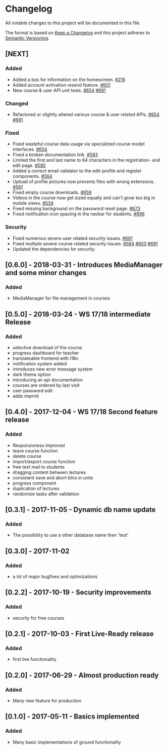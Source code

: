 # Changelog
All notable changes to this project will be documented in this file.

The format is based on [Keep a Changelog](http://keepachangelog.com/en/1.0.0/)
and this project adheres to [Semantic Versioning](http://semver.org/spec/v2.0.0.html).

## [NEXT] 
### Added
- Added a box for information on the homescreen. [#216](https://github.com/h-da/geli/issues/216)
- Added account activation resend feature. [#601](https://github.com/h-da/geli/issues/601)
- New course & user API unit tests. [#654](https://github.com/h-da/geli/issues/654) [#691](https://github.com/h-da/geli/issues/691)

### Changed
- Refactored or slightly altered various course & user related APIs. [#654](https://github.com/h-da/geli/issues/654) [#691](https://github.com/h-da/geli/issues/691)

### Fixed
- Fixed wasteful course data usage via specialized course model interfaces. [#654](https://github.com/h-da/geli/issues/654)
- Fixed a broken documentation link. [#583](https://github.com/h-da/geli/issues/583)
- Limited the first and last name to 64 characters in the registration- and edit page. [#585](https://github.com/h-da/geli/issues/585)
- Added a correct email validator to the edit-profile and register components. [#564](https://github.com/h-da/geli/issues/564)
- Upload of profile pictures now prevents files with wrong extensions. [#581](https://github.com/h-da/geli/issues/581)
- Fixed empty course downloads. [#659](https://github.com/h-da/geli/issues/659)
- Videos in the course now get sized equally and can't grow too big in mobile views. [#534](https://github.com/h-da/geli/issues/534)
- Fixed missing background on the password reset page. [#673](https://github.com/h-da/geli/issues/673)
- Fixed notification icon spacing in the navbar for students. [#696](https://github.com/h-da/geli/issues/696)

### Security
- Fixed numerous severe user related security issues. [#691](https://github.com/h-da/geli/issues/691)
- Fixed multiple severe course related security issues. [#594](https://github.com/h-da/geli/issues/594) [#653](https://github.com/h-da/geli/issues/653) [#691](https://github.com/h-da/geli/issues/691)
- Updated the dependencies for security.


## [0.6.0] - 2018-03-31 - Introduces MediaManager and some minor changes
### Added
- MediaManager for file management in courses


## [0.5.0] - 2018-03-24 - WS 17/18 intermediate Release
### Added
- selective download of the course
- progress dashboard for teacher
- translateable frontend with i18n
- notification system added
- introduces new error message system
- dark theme option
- introducing an api documentation
- courses are ordered by last visit
- user password edit
- adds imprint


## [0.4.0] - 2017-12-04 - WS 17/18 Second feature release
### Added
- Responsivness improved
- leave course function
- delete course
- import/export course function
- free text mail to students
- dragging content between lectures
- consistent save and abort btns in units
- progress component
- duplication of lectures
- randomize tasks after validation


## [0.3.1] - 2017-11-05 - Dynamic db name update
### Added
- The possibility to use a other database name then 'test'


## [0.3.0] - 2017-11-02
### Added
- a lot of major bugfixes and optimizations


## [0.2.2] - 2017-10-19 - Security improvements
### Added 
- security for free courses


## [0.2.1] - 2017-10-03 - First Live-Ready release
### Added
- first live functionality


## [0.2.0] - 2017-06-29 - Almost production ready
### Added
- Many new feature for production


## [0.1.0] - 2017-05-11 - Basics implemented
### Added
- Many basic implementations of ground functionality
